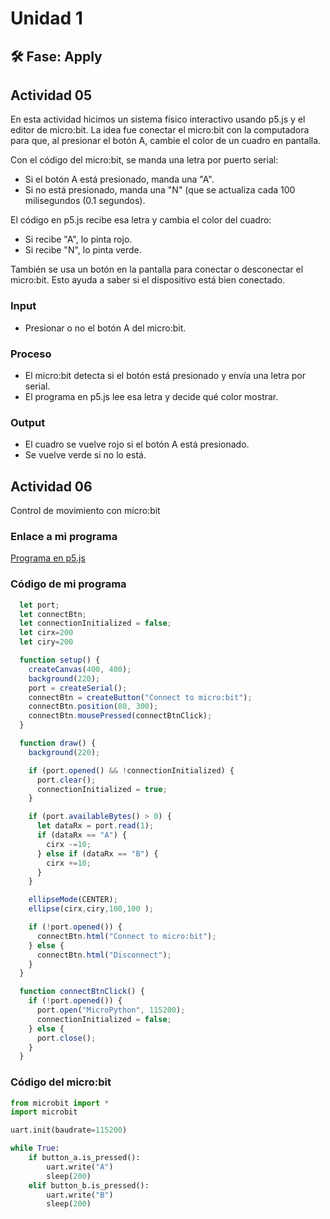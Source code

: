 # Unidad 1

## 🛠 Fase: Apply

## Actividad 05
En esta actividad hicimos un sistema físico interactivo usando p5.js y el editor de micro:bit. La idea fue conectar el micro:bit con la computadora para que, al presionar el botón A, cambie el color de un cuadro en pantalla.

Con el código del micro:bit, se manda una letra por puerto serial:  
- Si el botón A está presionado, manda una "A".  
- Si no está presionado, manda una "N" (que se actualiza cada 100 milisegundos (0.1 segundos).

El código en p5.js recibe esa letra y cambia el color del cuadro:
- Si recibe "A", lo pinta rojo.  
- Si recibe "N", lo pinta verde.

También se usa un botón en la pantalla para conectar o desconectar el micro:bit. Esto ayuda a saber si el dispositivo está bien conectado. 

### Input 

- Presionar o no el botón A del micro:bit.

###  Proceso

- El micro:bit detecta si el botón está presionado y envía una letra por serial.
- El programa en p5.js lee esa letra y decide qué color mostrar.
  
###  Output 

- El cuadro se vuelve rojo si el botón A está presionado.
- Se vuelve verde si no lo está.


## Actividad 06
Control de movimiento con micro:bit  
### Enlace a mi programa  
[Programa en p5.js](https://editor.p5js.org/Tomasm12/sketches/ZiX_B9kpo)

### Código de mi programa
``` js
  let port;
  let connectBtn;
  let connectionInitialized = false;
  let cirx=200 
  let ciry=200 

  function setup() {
    createCanvas(400, 400);
    background(220);
    port = createSerial();
    connectBtn = createButton("Connect to micro:bit");
    connectBtn.position(80, 300);
    connectBtn.mousePressed(connectBtnClick);
  }

  function draw() {
    background(220);

    if (port.opened() && !connectionInitialized) {
      port.clear();
      connectionInitialized = true;
    }

    if (port.availableBytes() > 0) {
      let dataRx = port.read(1);
      if (dataRx == "A") {
        cirx -=10;
      } else if (dataRx == "B") {
        cirx +=10;
      }
    }

    ellipseMode(CENTER);
    ellipse(cirx,ciry,100,100 );

    if (!port.opened()) {
      connectBtn.html("Connect to micro:bit");
    } else {
      connectBtn.html("Disconnect");
    }
  }

  function connectBtnClick() {
    if (!port.opened()) {
      port.open("MicroPython", 115200);
      connectionInitialized = false;
    } else {
      port.close();
    }
  }
```
### Código del micro:bit
```py
from microbit import *
import microbit

uart.init(baudrate=115200)

while True:
    if button_a.is_pressed():
        uart.write("A")
        sleep(200)  
    elif button_b.is_pressed():
        uart.write("B")
        sleep(200)
```
